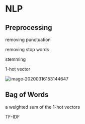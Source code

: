 # NLP

## Preprocessing

removing punctuation

removing stop words 

stemming

1-hot vector

![image-20200316153144647](C:\Users\warmp\AppData\Roaming\Typora\typora-user-images\image-20200316153144647.png)

## Bag of Words 

a weighted sum of the 1-hot vectors 

 TF-IDF 
